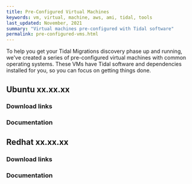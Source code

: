 ```yaml
---
title: Pre-Configured Virtual Machines
keywords: vm, virtual, machine, aws, ami, tidal, tools
last_updated: November, 2021
summary: "Virtual machines pre-configured with Tidal software"
permalink: pre-configured-vms.html
---
```


To help you get your Tidal Migrations discovery phase up and running, we've created a series of
pre-configured virtual machines with common operating systems. These VMs have Tidal software and 
dependencies installed for you, so you can focus on getting things done.

## Ubuntu xx.xx.xx

### Download links

### Documentation

## Redhat xx.xx.xx

### Download links

### Documentation
  